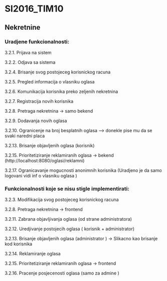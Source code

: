 # SI2016_TIM10
## Nekretnine

### Uradjene funkcionalnosti:
3.2.1. Prijava na sistem

3.2.2. Odjava sa sistema

3.2.4. Brisanje svog postojeceg korisnickog racuna 

3.2.5. Pregled informacija o vlasniku oglasa

3.2.6. Komunikacija korisnika preko zeljenih nekretnina

3.2.7. Registracija novih korisnika

3.2.8. Pretraga nekretnina -> samo bekend

3.2.9. Dodavanja novih oglasa 

3.2.10. Ogranicenje na broj besplatnih oglasa --> donekle pise mu da se svaki naredni placa

3.2.13. Brisanje objavljenih oglasa (korisnik)

3.2.15. Prioritetiziranje reklamiranih oglasa -> bekend (http://localhost:8080/oglasi/reklamni)

3.2.17. Ogranicavanje mogucnosti anonimnih korisnika (Uradjeno je da samo logovani vidi inf o vlasniku oglasa )

### Funkcionalnosti koje se nisu stigle implementirati:
3.2.3. Modifikacija svog postojeceg korisnickog racuna

3.2.8. Pretraga nekretnina -> frontend

3.2.11. Zabrana objavljivanja oglasa (od strane administratora)

3.2.12. Uredjivanje postojecih oglasa ( korisnik + administrator)

3.2.13. Brisanje objavljenih oglasa (administrator ) -> Slikacno kao brisanje kod korisnika

3.2.14. Reklamiranje oglasa

3.2.15. Prioritetiziranje reklamiranih oglasa -> frontend

3.2.16. Pracenje posjecenosti oglasa (samo za admine ) 



